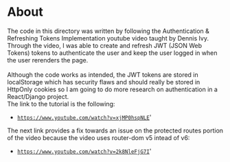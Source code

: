 # About

The code in this directory was written by following the Authentication & Refreshing Tokens Implementation youtube video taught by Dennis Ivy.
Through the video, I was able to create and refresh JWT (JSON Web Tokens) tokens to authenticate the user and keep the user logged in when the user rerenders the page.<br><br>
Although the code works as intended, the JWT tokens are stored in localStorage which has security flaws and should really be stored in HttpOnly cookies so I am going to do more research on
authentication in a React/Django project.<br>
The link to the tutorial is the following:
 - [`https://www.youtube.com/watch?v=xjMP0hspNLE`](https://www.youtube.com/watch?v=xjMP0hspNLE)'

The next link provides a fix towards an issue on the protected routes portion of the video because the video uses router-dom v5 intead of v6:
 - [`https://www.youtube.com/watch?v=2k8NleFjG7I`](https://www.youtube.com/watch?v=2k8NleFjG7I)'
